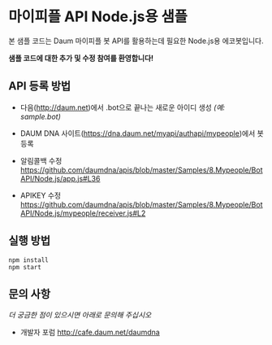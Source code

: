﻿마이피플 API Node.js용 샘플
=======================

본 샘플 코드는 Daum 마이피플 봇 API를 활용하는데 필요한 Node.js용 에코봇입니다.

**샘플 코드에 대한 추가 및 수정 참여를 환영합니다!**

 
## API 등록 방법
* 다음(http://daum.net)에서 .bot으로 끝나는 새로운 아이디 생성 _(예: sample.bot)_
* DAUM DNA 사이트(https://dna.daum.net/myapi/authapi/mypeople)에서 봇 등록

* 알림콜백 수정
 https://github.com/daumdna/apis/blob/master/Samples/8.Mypeople/BotAPI/Node.js/app.js#L36
* APIKEY 수정
  https://github.com/daumdna/apis/blob/master/Samples/8.Mypeople/BotAPI/Node.js/mypeople/receiver.js#L2

## 실행 방법
 
    npm install
    npm start


## 문의 사항

*더 궁금한 점이 있으시면 아래로 문의해 주십시오*
- 개발자 포럼 http://cafe.daum.net/daumdna
 
